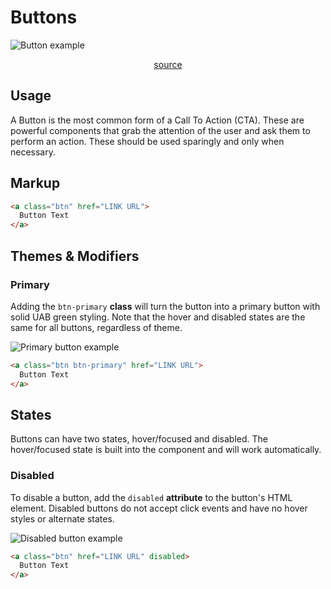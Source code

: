 # Buttons

![Button example](/linear/button.png)

<p style="text-align: center;">
<a href="https://github.com/UAB-IT/linear/blob/master/src/scss/02-base/_forms.scss#L9" target="_blank">source</a>
</p>

## Usage

A Button is the most common form of a Call To Action (CTA). These are powerful components that grab the attention of the user and ask them to perform an action. These should be used sparingly and only when necessary.

## Markup

```html
<a class="btn" href="LINK URL">
  Button Text
</a>
```

## Themes & Modifiers

### Primary

Adding the `btn-primary` **class** will turn the button into a primary button with solid UAB green styling. Note that the hover and disabled states are the same for all buttons, regardless of theme.

![Primary button example](/linear/btn-primary.png)

```html
<a class="btn btn-primary" href="LINK URL">
  Button Text
</a>
```

## States

Buttons can have two states, hover/focused and disabled. The hover/focused state is built into the component and will work automatically.

### Disabled

To disable a button, add the `disabled` **attribute** to the button's HTML element. Disabled buttons do not accept click events and have no hover styles or alternate states.

![Disabled button example](/linear/btn-disabled.png)

```html
<a class="btn" href="LINK URL" disabled>
  Button Text
</a>
```
